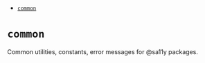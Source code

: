 <!-- START doctoc generated TOC please keep comment here to allow auto update -->
<!-- DON'T EDIT THIS SECTION, INSTEAD RE-RUN doctoc TO UPDATE -->


- [`common`](#common)

<!-- END doctoc generated TOC please keep comment here to allow auto update -->

# `common`

Common utilities, constants, error messages for @sa11y packages.
